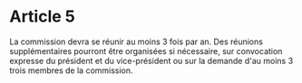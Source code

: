 # Article 5

  
 La commission devra se réunir au moins 3 fois par an. Des réunions supplémentaires pourront être organisées si nécessaire, sur convocation expresse du président et du vice-président ou sur la demande d'au moins 3 trois membres de la commission.  
  
